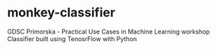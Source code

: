 # monkey-classifier
GDSC Primorska - Practical Use Cases in Machine Learning workshop
Classifier built using TenosrFlow with Python
